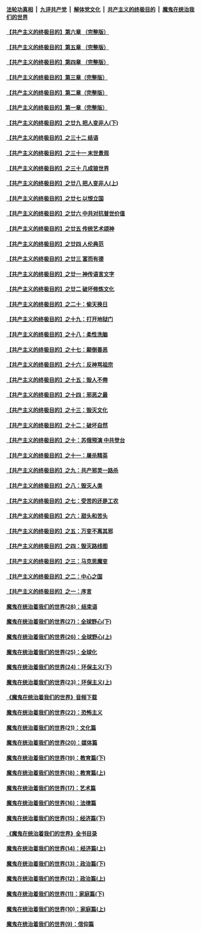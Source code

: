 ####  [法轮功真相](../../../../basic/blob/master/README.md?t=05100101) &nbsp;|&nbsp; [九评共产党](../../../../9ping.md/blob/master/README.md?t=05100101) &nbsp;|&nbsp; [解体党文化](../../../../jtdwh.md/blob/master/README.md?t=05100101)  &nbsp;|&nbsp; [共产主义的终极目的](../../../../gczydzjmd.md/blob/master/README.md?t=05100101) &nbsp;|&nbsp; [魔鬼在统治我们的世界](../../../../mgztzwmdsj.md/blob/master/README.md?t=05100101) 

#### [【共产主义的终极目的】第六章 （完整版）](../pages/nsc422/n11428913.md?t=05100101) 

#### [【共产主义的终极目的】第五章 （完整版）](../pages/nsc422/n11428912.md?t=05100101) 

#### [【共产主义的终极目的】第四章 （完整版）](../pages/nsc422/n11428907.md?t=05100101) 

#### [【共产主义的终极目的】第三章（完整版）](../pages/nsc422/n11428848.md?t=05100101) 

#### [【共产主义的终极目的】第二章（完整版）](../pages/nsc422/n11428831.md?t=05100101) 

#### [【共产主义的终极目的】第一章（完整版）](../pages/nsc422/n11417651.md?t=05100101) 

#### [【共产主义的终极目的】之廿九 把人变非人(下)](../pages/nsc422/n11344140.md?t=05100101) 

#### [【共产主义的终极目的】之三十二 结语](../pages/nsc422/n11360535.md?t=05100101) 

#### [【共产主义的终极目的】之三十一 末世景观](../pages/nsc422/n11351129.md?t=05100101) 

#### [【共产主义的终极目的】之三十 几成狼世界](../pages/nsc422/n11348280.md?t=05100101) 

#### [【共产主义的终极目的】之廿八 把人变非人(上)](../pages/nsc422/n11340492.md?t=05100101) 

#### [【共产主义的终极目的】之廿七 以恨立国](../pages/nsc422/n11336944.md?t=05100101) 

#### [【共产主义的终极目的】之廿六 中共对抗普世价值](../pages/nsc422/n11324785.md?t=05100101) 

#### [【共产主义的终极目的】之廿五 传统艺术颂神](../pages/nsc422/n11296396.md?t=05100101) 

#### [【共产主义的终极目的】之廿四 人伦典范](../pages/nsc422/n11296397.md?t=05100101) 

#### [【共产主义的终极目的】之廿三 富而有德](../pages/nsc422/n11283598.md?t=05100101) 

#### [【共产主义的终极目的】之廿一 神传语言文字](../pages/nsc422/n11263265.md?t=05100101) 

#### [【共产主义的终极目的】之廿二 破坏修炼文化](../pages/nsc422/n11245728.md?t=05100101) 

#### [【共产主义的终极目的】之二十：偷天换日](../pages/nsc422/n11238846.md?t=05100101) 

#### [【共产主义的终极目的】之十九：打开地狱门](../pages/nsc422/n11206376.md?t=05100101) 

#### [【共产主义的终极目的】之十八：柔性洗脑](../pages/nsc422/n11199994.md?t=05100101) 

#### [【共产主义的终极目的】之十七：颠倒善恶](../pages/nsc422/n11179782.md?t=05100101) 

#### [【共产主义的终极目的】之十六：反神骂祖宗](../pages/nsc422/n11166798.md?t=05100101) 

#### [【共产主义的终极目的】之十五：毁人不倦](../pages/nsc422/n11166792.md?t=05100101) 

#### [【共产主义的终极目的】之十四：邪恶之最](../pages/nsc422/n11150249.md?t=05100101) 

#### [【共产主义的终极目的】之十三：毁灭文化](../pages/nsc422/n11135227.md?t=05100101) 

#### [【共产主义的终极目的】之十二：破坏自然](../pages/nsc422/n11135214.md?t=05100101) 

#### [【共产主义的终极目的】之十：苏俄预演 中共登台](../pages/nsc422/n11118424.md?t=05100101) 

#### [【共产主义的终极目的】之十一：屠杀精英](../pages/nsc422/n11118442.md?t=05100101) 

#### [【共产主义的终极目的】之九：共产邪灵一路杀](../pages/nsc422/n11114139.md?t=05100101) 

#### [【共产主义的终极目的】之八：毁灭人类](../pages/nsc422/n11108503.md?t=05100101) 

#### [【共产主义的终极目的】之七：受苦的还是工农](../pages/nsc422/n11101809.md?t=05100101) 

#### [【共产主义的终极目的】之六：甜头和苦头](../pages/nsc422/n11096971.md?t=05100101) 

#### [【共产主义的终极目的】之五：万变不离其邪](../pages/nsc422/n11091285.md?t=05100101) 

#### [【共产主义的终极目的】之四：毁灭路线图](../pages/nsc422/n11086284.md?t=05100101) 

#### [【共产主义的终极目的】之三：马克思魔变](../pages/nsc422/n11061941.md?t=05100101) 

#### [【共产主义的终极目的】之二：中心之国](../pages/nsc422/n11047728.md?t=05100101) 

#### [【共产主义的终极目的】之一：序言](../pages/nsc422/n11086077.md?t=05100101) 

#### [魔鬼在统治着我们的世界(28)：结束语](../pages/nsc422/n10936246.md?t=05100101) 

#### [魔鬼在统治着我们的世界(27)：全球野心(下)](../pages/nsc422/n10928319.md?t=05100101) 

#### [魔鬼在统治着我们的世界(26)：全球野心(上)](../pages/nsc422/n10900318.md?t=05100101) 

#### [魔鬼在统治着我们的世界(25)：全球化](../pages/nsc422/n10788205.md?t=05100101) 

#### [魔鬼在统治着我们的世界(24)：环保主义(下)](../pages/nsc422/n10695307.md?t=05100101) 

#### [魔鬼在统治着我们的世界(23)：环保主义(上)](../pages/nsc422/n10688613.md?t=05100101) 

#### [《魔鬼在统治着我们的世界》音频下载](../pages/nsc422/n10635553.md?t=05100101) 

#### [魔鬼在统治着我们的世界(22)：恐怖主义](../pages/nsc422/n10614727.md?t=05100101) 

#### [魔鬼在统治着我们的世界(21)：文化篇](../pages/nsc422/n10597706.md?t=05100101) 

#### [魔鬼在统治着我们的世界(20)：媒体篇](../pages/nsc422/n10586579.md?t=05100101) 

#### [魔鬼在统治着我们的世界(19)：教育篇(下)](../pages/nsc422/n10564808.md?t=05100101) 

#### [魔鬼在统治着我们的世界(18)：教育篇(上)](../pages/nsc422/n10526970.md?t=05100101) 

#### [魔鬼在统治着我们的世界(17)：艺术篇](../pages/nsc422/n10499093.md?t=05100101) 

#### [魔鬼在统治着我们的世界(16)：法律篇](../pages/nsc422/n10485969.md?t=05100101) 

#### [魔鬼在统治着我们的世界(15)：经济篇(下)](../pages/nsc422/n10469975.md?t=05100101) 

#### [《魔鬼在统治着我们的世界》全书目录](../pages/nsc422/n10464261.md?t=05100101) 

#### [魔鬼在统治着我们的世界(14)：经济篇(上)](../pages/nsc422/n10457370.md?t=05100101) 

#### [魔鬼在统治着我们的世界(13)：政治篇(下)](../pages/nsc422/n10448270.md?t=05100101) 

#### [魔鬼在统治着我们的世界(12)：政治篇(上)](../pages/nsc422/n10444576.md?t=05100101) 

#### [魔鬼在统治着我们的世界(11)：家庭篇(下)](../pages/nsc422/n10440961.md?t=05100101) 

#### [魔鬼在统治着我们的世界(10)：家庭篇(上)](../pages/nsc422/n10435448.md?t=05100101) 

#### [魔鬼在统治着我们的世界(9)：信仰篇](../pages/nsc422/n10432159.md?t=05100101) 

